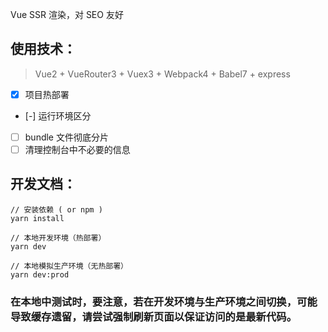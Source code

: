 Vue SSR 渲染，对 SEO 友好

## 使用技术：

> Vue2 + VueRouter3 + Vuex3 + Webpack4 + Babel7 + express

* [x] 项目热部署
* [-] 运行环境区分
* [ ] bundle 文件彻底分片
* [ ] 清理控制台中不必要的信息

## 开发文档：

```
// 安装依赖 ( or npm )
yarn install

// 本地开发环境（热部署）
yarn dev

// 本地模拟生产环境（无热部署）
yarn dev:prod
```

### 在本地中测试时，要注意，若在开发环境与生产环境之间切换，可能导致缓存遗留，请尝试强制刷新页面以保证访问的是最新代码。
